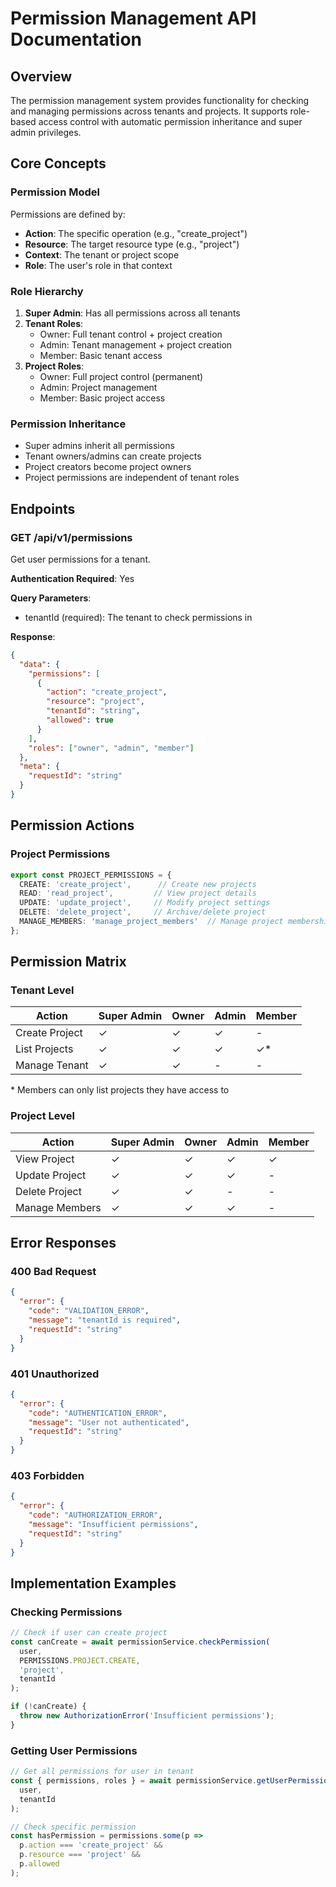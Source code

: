 # Permission Management API Documentation

## Overview
The permission management system provides functionality for checking and managing permissions across tenants and projects. It supports role-based access control with automatic permission inheritance and super admin privileges.

## Core Concepts

### Permission Model
Permissions are defined by:
- **Action**: The specific operation (e.g., "create_project")
- **Resource**: The target resource type (e.g., "project")
- **Context**: The tenant or project scope
- **Role**: The user's role in that context

### Role Hierarchy
1. **Super Admin**: Has all permissions across all tenants
2. **Tenant Roles**:
   - Owner: Full tenant control + project creation
   - Admin: Tenant management + project creation
   - Member: Basic tenant access
3. **Project Roles**:
   - Owner: Full project control (permanent)
   - Admin: Project management
   - Member: Basic project access

### Permission Inheritance
- Super admins inherit all permissions
- Tenant owners/admins can create projects
- Project creators become project owners
- Project permissions are independent of tenant roles

## Endpoints

### GET /api/v1/permissions
Get user permissions for a tenant.

**Authentication Required**: Yes

**Query Parameters**:
- tenantId (required): The tenant to check permissions in

**Response**:
```json
{
  "data": {
    "permissions": [
      {
        "action": "create_project",
        "resource": "project",
        "tenantId": "string",
        "allowed": true
      }
    ],
    "roles": ["owner", "admin", "member"]
  },
  "meta": {
    "requestId": "string"
  }
}
```

## Permission Actions

### Project Permissions
```typescript
export const PROJECT_PERMISSIONS = {
  CREATE: 'create_project',      // Create new projects
  READ: 'read_project',         // View project details
  UPDATE: 'update_project',     // Modify project settings
  DELETE: 'delete_project',     // Archive/delete project
  MANAGE_MEMBERS: 'manage_project_members'  // Manage project membership
};
```

## Permission Matrix

### Tenant Level

| Action | Super Admin | Owner | Admin | Member |
|--------|-------------|-------|-------|--------|
| Create Project | ✓ | ✓ | ✓ | - |
| List Projects | ✓ | ✓ | ✓ | ✓* |
| Manage Tenant | ✓ | ✓ | - | - |

\* Members can only list projects they have access to

### Project Level

| Action | Super Admin | Owner | Admin | Member |
|--------|-------------|-------|-------|--------|
| View Project | ✓ | ✓ | ✓ | ✓ |
| Update Project | ✓ | ✓ | ✓ | - |
| Delete Project | ✓ | ✓ | - | - |
| Manage Members | ✓ | ✓ | ✓ | - |

## Error Responses

### 400 Bad Request
```json
{
  "error": {
    "code": "VALIDATION_ERROR",
    "message": "tenantId is required",
    "requestId": "string"
  }
}
```

### 401 Unauthorized
```json
{
  "error": {
    "code": "AUTHENTICATION_ERROR",
    "message": "User not authenticated",
    "requestId": "string"
  }
}
```

### 403 Forbidden
```json
{
  "error": {
    "code": "AUTHORIZATION_ERROR",
    "message": "Insufficient permissions",
    "requestId": "string"
  }
}
```

## Implementation Examples

### Checking Permissions
```typescript
// Check if user can create project
const canCreate = await permissionService.checkPermission(
  user,
  PERMISSIONS.PROJECT.CREATE,
  'project',
  tenantId
);

if (!canCreate) {
  throw new AuthorizationError('Insufficient permissions');
}
```

### Getting User Permissions
```typescript
// Get all permissions for user in tenant
const { permissions, roles } = await permissionService.getUserPermissions(
  user,
  tenantId
);

// Check specific permission
const hasPermission = permissions.some(p => 
  p.action === 'create_project' && 
  p.resource === 'project' && 
  p.allowed
);
```